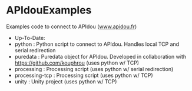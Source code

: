 # APIdouExamples
Examples code to connect to APIdou (www.apidou.fr)

* Up-To-Date:
 * python : Python script to connect to APIdou. Handles local TCP and serial redirection
 * puredata : Puredata object for APIdou. Developed in collaboration with https://github.com/kouphrou (uses python w/ TCP)
 * processing : Processing script (uses python w/ serial redirection)
 * processing-tcp : Processing script (uses python w/ TCP)
 * unity : Unity project (uses python w/ TCP)

